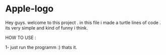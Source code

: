 # Apple-logo
Hey guys. welcome to this project . in this file i made a turtle lines of code . its very simple and kind of funny i think.

HOW TO USE : 

1- just run the programm :)
thats it.
